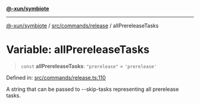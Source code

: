 [**@-xun/symbiote**](../../../../README.md)

***

[@-xun/symbiote](../../../../README.md) / [src/commands/release](../README.md) / allPrereleaseTasks

# Variable: allPrereleaseTasks

> `const` **allPrereleaseTasks**: `"prerelease"` = `'prerelease'`

Defined in: [src/commands/release.ts:110](https://github.com/Xunnamius/symbiote/blob/7b8ca545f93c3e9d22b693c6c58dbb29604867ff/src/commands/release.ts#L110)

A string that can be passed to --skip-tasks representing all prerelease
tasks.
